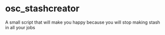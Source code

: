 # osc_stashcreator
A small script that will make you happy because you will stop making stash in all your jobs 
